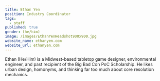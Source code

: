```yaml
---
title: Ethan Yen
position: Industry Coordinator
tags:
  - staff
published: true
gender: (he/him)
image: /images/EthanYenHeadshot900x900.jpg
website_name: ethanyen.com
website_url: ethanyen.com
---
```


Ethan (He/Him) is a Midwest-based tabletop game designer, environmental engineer, and past recipient of the Big Bad Con PoC Scholarship. He likes urban design, homonyms, and thinking far too much about core resolution mechanics. 
